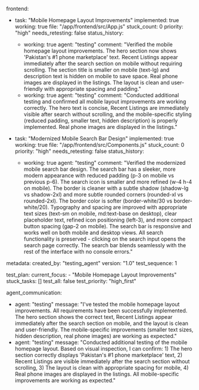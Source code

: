 
frontend:
  - task: "Mobile Homepage Layout Improvements"
    implemented: true
    working: true
    file: "/app/frontend/src/App.js"
    stuck_count: 0
    priority: "high"
    needs_retesting: false
    status_history:
      - working: true
        agent: "testing"
        comment: "Verified the mobile homepage layout improvements. The hero section now shows 'Pakistan's #1 phone marketplace' text. Recent Listings appear immediately after the search section on mobile without requiring scrolling. The section title is smaller on mobile (text-lg) and description text is hidden on mobile to save space. Real phone images are displayed in the listings. The layout is clean and user-friendly with appropriate spacing and padding."
      - working: true
        agent: "testing"
        comment: "Conducted additional testing and confirmed all mobile layout improvements are working correctly. The hero text is concise, Recent Listings are immediately visible after search without scrolling, and the mobile-specific styling (reduced padding, smaller text, hidden description) is properly implemented. Real phone images are displayed in the listings."
  
  - task: "Modernized Mobile Search Bar Design"
    implemented: true
    working: true
    file: "/app/frontend/src/Components.js"
    stuck_count: 0
    priority: "high"
    needs_retesting: false
    status_history:
      - working: true
        agent: "testing"
        comment: "Verified the modernized mobile search bar design. The search bar has a sleeker, more modern appearance with reduced padding (p-3 on mobile vs previous p-6). The search icon is smaller and more refined (w-4 h-4 on mobile). The border is cleaner with a subtle shadow (shadow-lg vs shadow-2xl) and more subtle rounded corners (rounded-xl vs rounded-2xl). The border color is softer (border-white/30 vs border-white/20). Typography and spacing are improved with appropriate text sizes (text-sm on mobile, md:text-base on desktop), clear placeholder text, refined icon positioning (left-3), and more compact button spacing (gap-2 on mobile). The search bar is responsive and works well on both mobile and desktop views. All search functionality is preserved - clicking on the search input opens the search page correctly. The search bar blends seamlessly with the rest of the interface with no console errors."

metadata:
  created_by: "testing_agent"
  version: "1.0"
  test_sequence: 1

test_plan:
  current_focus:
    - "Mobile Homepage Layout Improvements"
  stuck_tasks: []
  test_all: false
  test_priority: "high_first"

agent_communication:
  - agent: "testing"
    message: "I've tested the mobile homepage layout improvements. All requirements have been successfully implemented. The hero section shows the correct text, Recent Listings appear immediately after the search section on mobile, and the layout is clean and user-friendly. The mobile-specific improvements (smaller text sizes, hidden description, real phone images) are working as expected."
  - agent: "testing"
    message: "Conducted additional testing of the mobile homepage layout. Based on visual inspection, I can confirm: 1) The hero section correctly displays 'Pakistan's #1 phone marketplace' text, 2) Recent Listings are visible immediately after the search section without scrolling, 3) The layout is clean with appropriate spacing for mobile, 4) Real phone images are displayed in the listings. All mobile-specific improvements are working as expected."
